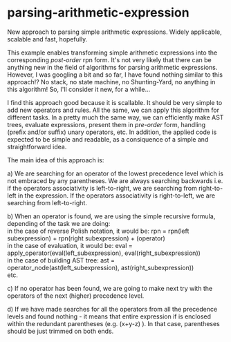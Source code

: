 # parsing-arithmetic-expression
New approach to parsing simple arithmetic expressions. Widely applicable, scalable and fast, hopefully.

This example enables transforming simple arithmetic expressions into the corresponding <i>post-order</i> rpn form.
It's not very likely that there can be anything new in the field of algorithms for parsing arithmetic expressions. 
However, I was googling a bit and so far, I have found nothing similar to this approach!? No stack, no state machine, no Shunting-Yard, no anything in this algorithm! So, I'll consider it new, for a while...

I find this approach good because it is scallable. It should be very simple to add new operators and rules. All the same, we can apply this algorithm for different tasks. In a pretty much the same way, we can efficiently make AST trees, evaluate expressions, present them in <i>pre-order</i> form, handling (prefix and/or suffix) unary operators, etc. In addition, the applied code is expected to be simple and readable, as a consiquence of a simple and straightforward idea.

The main idea of this approach is: 

a) We are searching for an operator of the lowest precedence level which is not embraced by any parentheses. We are always searching backwards i.e. if the operators associativity is left-to-right, we are searching from right-to-left in the expression. If the operators associativity is right-to-left, we are searching from left-to-right. 

b) When an operator is found, we are using the simple recursive formula, depending of the task we are doing:<br/>
in the case of reverse Polish notation, it would be: rpn = rpn(left subexpression) + rpn(right subexpression) + (operator)<br/>
in the case of evaluation, it would be: eval = apply_operator(eval(left_subexpression), eval(right_subexpression))<br/> 
in the case of building AST tree: ast = operator_node(ast(left_subexpression), ast(right_subexpression))<br/> 
etc.

c) If no operator has been found, we are going to make next try with the operators of the next (higher) precedence level.

d) If we have made searches for all the operators from all the precedence levels and found nothing - it means that entire expression if is enclosed within the redundant parentheses (e.g. (x+y-z) ). In that case, parentheses should be just trimmed on both ends.
